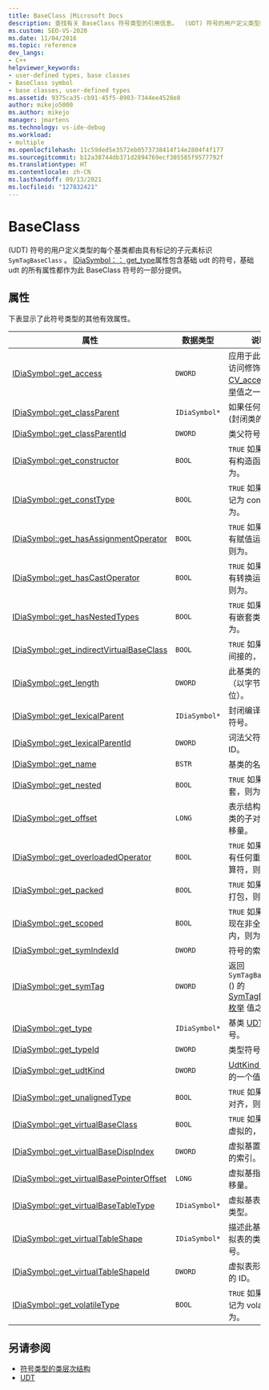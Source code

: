 ```yaml
---
title: BaseClass |Microsoft Docs
description: 查找有关 BaseClass 符号类型的引用信息。  (UDT) 符号的用户定义类型的基类由具有 SymTagBaseClass 标记的子元素标识。
ms.custom: SEO-VS-2020
ms.date: 11/04/2016
ms.topic: reference
dev_langs:
- C++
helpviewer_keywords:
- user-defined types, base classes
- BaseClass symbol
- base classes, user-defined types
ms.assetid: 9375ca35-cb91-45f5-8903-7344ee4528e8
author: mikejo5000
ms.author: mikejo
manager: jmartens
ms.technology: vs-ide-debug
ms.workload:
- multiple
ms.openlocfilehash: 11c59ded5e3572eb0573738414f14e2804f4f177
ms.sourcegitcommit: b12a38744db371d2894769ecf305585f9577792f
ms.translationtype: HT
ms.contentlocale: zh-CN
ms.lasthandoff: 09/13/2021
ms.locfileid: "127832421"
---
```

# <a name="baseclass"></a>BaseClass
 (UDT) 符号的用户定义类型的每个基类都由具有标记的子元素标识 `SymTagBaseClass` 。 [IDiaSymbol：： get_type](../../debugger/debug-interface-access/idiasymbol-get-type.md)属性包含基础 udt 的符号，基础 udt 的所有属性都作为此 BaseClass 符号的一部分提供。

## <a name="properties"></a>属性
 下表显示了此符号类型的其他有效属性。

|属性|数据类型|说明|
|--------------|---------------|-----------------|
|[IDiaSymbol::get_access](../../debugger/debug-interface-access/idiasymbol-get-access.md)|`DWORD`|应用于此基类的访问修饰符。 [CV_access_e 枚举](../../debugger/debug-interface-access/cv-access-e.md)值之一。|
|[IDiaSymbol::get_classParent](../../debugger/debug-interface-access/idiasymbol-get-classparent.md)|`IDiaSymbol*`|如果任何) ，则 (封闭类的符号。|
|[IDiaSymbol::get_classParentId](../../debugger/debug-interface-access/idiasymbol-get-classparentid.md)|`DWORD`|类父符号的 ID。|
|[IDiaSymbol::get_constructor](../../debugger/debug-interface-access/idiasymbol-get-constructor.md)|`BOOL`|`TRUE` 如果基类具有构造函数，则为。|
|[IDiaSymbol::get_constType](../../debugger/debug-interface-access/idiasymbol-get-consttype.md)|`BOOL`|`TRUE` 如果基类标记为 const，则为。|
|[IDiaSymbol::get_hasAssignmentOperator](../../debugger/debug-interface-access/idiasymbol-get-hasassignmentoperator.md)|`BOOL`|`TRUE` 如果基类具有赋值运算符，则为。|
|[IDiaSymbol::get_hasCastOperator](../../debugger/debug-interface-access/idiasymbol-get-hascastoperator.md)|`BOOL`|`TRUE` 如果基类具有转换运算符，则为。|
|[IDiaSymbol::get_hasNestedTypes](../../debugger/debug-interface-access/idiasymbol-get-hasnestedtypes.md)|`BOOL`|`TRUE` 如果基类具有嵌套类型，则为。|
|[IDiaSymbol::get_indirectVirtualBaseClass](../../debugger/debug-interface-access/idiasymbol-get-indirectvirtualbaseclass.md)|`BOOL`|`TRUE` 如果基类是间接的，则为。|
|[IDiaSymbol::get_length](../../debugger/debug-interface-access/idiasymbol-get-length.md)|`DWORD`|此基类的长度（以字节为单位）。|
|[IDiaSymbol::get_lexicalParent](../../debugger/debug-interface-access/idiasymbol-get-lexicalparent.md)|`IDiaSymbol*`|封闭编译单位的符号。|
|[IDiaSymbol::get_lexicalParentId](../../debugger/debug-interface-access/idiasymbol-get-lexicalparentid.md)|`DWORD`|词法父符号的 ID。|
|[IDiaSymbol::get_name](../../debugger/debug-interface-access/idiasymbol-get-name.md)|`BSTR`|基类的名称。|
|[IDiaSymbol::get_nested](../../debugger/debug-interface-access/idiasymbol-get-nested.md)|`BOOL`|`TRUE` 如果基类嵌套，则为。|
|[IDiaSymbol::get_offset](../../debugger/debug-interface-access/idiasymbol-get-offset.md)|`LONG`|表示结构中的基类的子对象的偏移量。|
|[IDiaSymbol::get_overloadedOperator](../../debugger/debug-interface-access/idiasymbol-get-overloadedoperator.md)|`BOOL`|`TRUE` 如果基类具有任何重载的运算符，则为。|
|[IDiaSymbol::get_packed](../../debugger/debug-interface-access/idiasymbol-get-packed.md)|`BOOL`|`TRUE` 如果基类已打包，则为。|
|[IDiaSymbol::get_scoped](../../debugger/debug-interface-access/idiasymbol-get-scoped.md)|`BOOL`|`TRUE` 如果基类出现在非全局范围内，则为。|
|[IDiaSymbol::get_symIndexId](../../debugger/debug-interface-access/idiasymbol-get-symindexid.md)|`DWORD`|符号的索引 ID。|
|[IDiaSymbol::get_symTag](../../debugger/debug-interface-access/idiasymbol-get-symtag.md)|`DWORD`|返回 `SymTagBaseClass` () 的 [SymTagEnum 枚举](../../debugger/debug-interface-access/symtagenum.md) 值之一。|
|[IDiaSymbol::get_type](../../debugger/debug-interface-access/idiasymbol-get-type.md)|`IDiaSymbol*`|基类 [UDT](../../debugger/debug-interface-access/udt.md)的符号。|
|[IDiaSymbol::get_typeId](../../debugger/debug-interface-access/idiasymbol-get-typeid.md)|`DWORD`|类型符号的 ID。|
|[IDiaSymbol::get_udtKind](../../debugger/debug-interface-access/idiasymbol-get-udtkind.md)|`DWORD`|[UdtKind 枚举](../../debugger/debug-interface-access/udtkind.md)中的一个值。|
|[IDiaSymbol::get_unalignedType](../../debugger/debug-interface-access/idiasymbol-get-unalignedtype.md)|`BOOL`|`TRUE` 如果基类未对齐，则为。|
|[IDiaSymbol::get_virtualBaseClass](../../debugger/debug-interface-access/idiasymbol-get-virtualbaseclass.md)|`BOOL`|`TRUE` 如果基类是虚拟的，则为。|
|[IDiaSymbol::get_virtualBaseDispIndex](../../debugger/debug-interface-access/idiasymbol-get-virtualbasedispindex.md)|`DWORD`|虚拟基置换表中的索引。|
|[IDiaSymbol::get_virtualBasePointerOffset](../../debugger/debug-interface-access/idiasymbol-get-virtualbasepointeroffset.md)|`LONG`|虚拟基指针的偏移量。|
|[IDiaSymbol::get_virtualBaseTableType](../../debugger/debug-interface-access/idiasymbol-get-virtualbasetabletype.md)|`IDiaSymbol*`|虚拟基表指针的类型。|
|[IDiaSymbol::get_virtualTableShape](../../debugger/debug-interface-access/idiasymbol-get-virtualtableshape.md)|`IDiaSymbol*`|描述此基类的虚拟表的类型的符号。|
|[IDiaSymbol::get_virtualTableShapeId](../../debugger/debug-interface-access/idiasymbol-get-virtualtableshapeid.md)|`DWORD`|虚拟表形状符号的 ID。|
|[IDiaSymbol::get_volatileType](../../debugger/debug-interface-access/idiasymbol-get-volatiletype.md)|`BOOL`|`TRUE` 如果基类标记为 volatile，则为。|

## <a name="see-also"></a>另请参阅
- [符号类型的类层次结构](../../debugger/debug-interface-access/class-hierarchy-of-symbol-types.md)
- [UDT](../../debugger/debug-interface-access/udt.md)